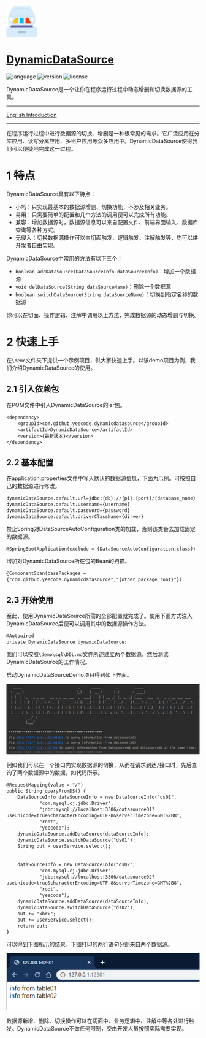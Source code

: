 <div align="left">
<img src="./pic/logo.png" height="80px" alt="DynamicDataSource" >
</div>

# [DynamicDataSource](https://github.com/yeecode/DynamicDataSource)
![language](https://img.shields.io/badge/language-java-green.svg)
![version](https://img.shields.io/badge/mvn-0.0.1-blue.svg?style=flat)
![license](https://img.shields.io/badge/license-Apache-brightgreen.svg)


DynamicDataSource是一个让你在程序运行过程中动态增删和切换数据源的工具。

---

[English Introduction](./README.md)

---

在程序运行过程中进行数据源的切换、增删是一种很常见的需求。它广泛应用在分库应用、读写分离应用、多租户应用等众多应用中。DynamicDataSource使得我们可以便捷地完成这一过程。

# 1 特点

DynamicDataSource具有以下特点：

- 小巧：只实现最基本的数据源增删、切换功能，不涉及相关业务。
- 易用：只需要简单的配置和几个方法的调用便可以完成所有功能。
- 兼容：增加数据源时，数据源信息可以来自配置文件、前端界面输入、数据库查询等各种方式。
- 无侵入：切换数据源操作可以由切面触发、逻辑触发、注解触发等，均可以供开发者自由实现。

DynamicDataSource中常用的方法有以下三个：

- `boolean addDataSource(DataSourceInfo dataSourceInfo)`：增加一个数据源
- `void delDataSource(String dataSourceName)`：删除一个数据源
- `boolean switchDataSource(String dataSourceName)`：切换到指定名称的数据源

你可以在切面、操作逻辑、注解中调用以上方法，完成数据源的动态增删与切换。

# 2 快速上手

在`\demo`文件夹下提供一个示例项目，供大家快速上手。以该demo项目为例，我们介绍DynamicDataSource的使用。

## 2.1 引入依赖包

在POM文件中引入DynamicDataSource的jar包。

```
<dependency>
    <groupId>com.github.yeecode.dynamicdatasource</groupId>
    <artifactId>DynamicDataSource</artifactId>
    <version>{最新版本}</version>
</dependency>
```

## 2.2 基本配置

在application.properties文件中写入默认的数据源信息，下面为示例。可按照自己的数据源进行修改。

```
dynamicDataSource.default.url=jdbc:{db}://{pi}:{port}/{database_name}
dynamicDataSource.default.username={username}
dynamicDataSource.default.password={password}
dynamicDataSource.default.driverClassName={dirver}
```

禁止Spring对DataSourceAutoConfiguration类的加载，否则该类会去加载固定的数据源。

```
@SpringBootApplication(exclude = {DataSourceAutoConfiguration.class})
```

增加对DynamicDataSource所在包的Bean的扫描。

```
@ComponentScan(basePackages = {"com.github.yeecode.dynamicdatasource","{other_package_root}"})
```

## 2.3 开始使用

至此，使用DynamicDataSource所需的全部配置就完成了。使用下面方式注入DynamicDataSource后便可以调用其中的数据源操作方法。

```
@Autowired
private DynamicDataSource dynamicDataSource;
```

我们可以按照`\demo\sql\DDL.md`文件所述建立两个数据源，然后测试DynamicDataSource的工作情况。

启动DynamicDataSourceDemo项目得到如下界面。

![运行界面](./pic/demo.png)

例如我们可以在一个接口内实现数据源的切换，从而在请求到达`/`接口时，先后查询了两个数据源中的数据，如代码所示。

```
@RequestMapping(value = "/")
public String queryFromDS() {
    DataSourceInfo dataSourceInfo = new DataSourceInfo("ds01",
            "com.mysql.cj.jdbc.Driver",
            "jdbc:mysql://localhost:3306/datasource01?useUnicode=true&characterEncoding=UTF-8&serverTimezone=GMT%2B8",
            "root",
            "yeecode");
    dynamicDataSource.addDataSource(dataSourceInfo);
    dynamicDataSource.switchDataSource("ds01");
    String out = userService.select();


    dataSourceInfo = new DataSourceInfo("ds02",
            "com.mysql.cj.jdbc.Driver",
            "jdbc:mysql://localhost:3306/datasource02?useUnicode=true&characterEncoding=UTF-8&serverTimezone=GMT%2B8",
            "root",
            "yeecode");
    dynamicDataSource.addDataSource(dataSourceInfo);
    dynamicDataSource.switchDataSource("ds02");
    out += "<br>";
    out += userService.select();
    return out;
}
```

可以得到下图所示的结果。下图打印的两行语句分别来自两个数据源。

![查询结果](./pic/web.png)

数据源新增、删除、切换操作可以在切面中、业务逻辑中、注解中等各处进行触发。DynamicDataSource不做任何限制，交由开发人员按照实际需要实现。